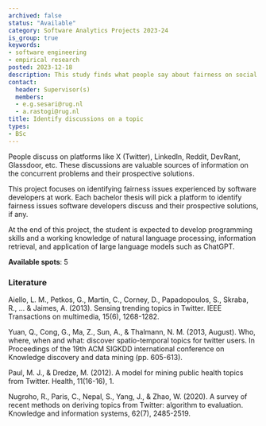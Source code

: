```yaml
---
archived: false
status: "Available"
category: Software Analytics Projects 2023-24
is_group: true
keywords:
- software engineering
- empirical research
posted: 2023-12-18
description: This study finds what people say about fairness on social media.  
contact:
  header: Supervisor(s)
  members:
  - e.g.sesari@rug.nl
  - a.rastogi@rug.nl
title: Identify discussions on a topic
types:
- BSc
---
```


People discuss on platforms like X (Twitter), LinkedIn, Reddit, DevRant, Glassdoor, etc. These discussions are valuable sources of information on the concurrent problems and their prospective solutions. 

This project focuses on identifying fairness issues experienced by software developers at work. Each bachelor thesis will pick a platform to identify fairness issues software developers discuss and their prospective solutions, if any. 

At the end of this project, the student is expected to develop programming skills and a working knowledge of natural language processing, information retrieval, and application of large language models such as ChatGPT. 

**Available spots**: 5

### Literature
Aiello, L. M., Petkos, G., Martin, C., Corney, D., Papadopoulos, S., Skraba, R., ... & Jaimes, A. (2013). Sensing trending topics in Twitter. IEEE Transactions on multimedia, 15(6), 1268-1282.

Yuan, Q., Cong, G., Ma, Z., Sun, A., & Thalmann, N. M. (2013, August). Who, where, when and what: discover spatio-temporal topics for twitter users. In Proceedings of the 19th ACM SIGKDD international conference on Knowledge discovery and data mining (pp. 605-613).

Paul, M. J., & Dredze, M. (2012). A model for mining public health topics from Twitter. Health, 11(16-16), 1.

Nugroho, R., Paris, C., Nepal, S., Yang, J., & Zhao, W. (2020). A survey of recent methods on deriving topics from Twitter: algorithm to evaluation. Knowledge and information systems, 62(7), 2485-2519.
